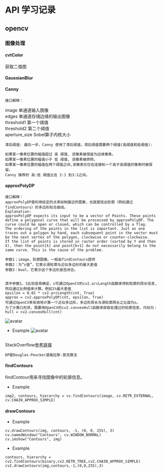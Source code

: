 # API 学习记录

## opencv

### 图像处理

#### cvtColor
获取二值图


#### GaussianBlur


#### Canny
```
接口解释：
```

image 单通道输入图像<br>
edges 单通道存储边缘的输出图像<br> 
threshold1 第一个阈值<br>
threshold2 第二个阈值<br>
aperture_size Sobel算子内核大小

```
滞后阈值: 最后一步，Canny 使用了滞后阈值，滞后阈值需要两个阈值(高阈值和低阈值):

如果某一像素位置的幅值超过 高 阈值, 该像素被保留为边缘像素。
如果某一像素位置的幅值小于 低 阈值, 该像素被排除。
如果某一像素位置的幅值在两个阈值之间,该像素仅仅在连接到一个高于高阈值的像素时被保留。
Canny 推荐的 高:低 阈值比在 2:1 到3:1之间。
```

#### approxPolyDP

```
接口解释：
approxPolyDP是利用给定的点来绘制接近的图案，也就是找出轮廓（例如通过findContours）的多边形拟合曲线。
Explanation:
approxPolyDP expects its input to be a vector of Points. These points define a polygonal curve that will be processed by approxPolyDP. The curve could be open or closed, which can be controlled by a flag.
The ordering of the points in the list is important. Just as one traces out a polygon by hand, each subsequent point in the vector must be the next vertex of the polygon, clockwise or counter-clockwise.
If the list of points is stored in raster order (sorted by Y and then X), then the point[k] and point[k+1] do not necessarily belong to the same curve. This is the cause of the problem.

参数1；image，轮廓图像。一般由findContours提供
参数2：为“ε值”，它表示源轮廓与近似多边形的最大差值
参数3：bool，它表示这个多边形是否闭合。


其中参数1、3比较容易确定，ε可通过OpenCV的cv2.arcLength函数来得到轮廓的周长信息,然后通过比例值来计算。例如1%最大差值
epsilon = 0.01 * cv2.arcLength(cnt, True)
approx = cv2.approxPolyDP(cnt, epsilon, True)
可通过OpenCV来有效地计算一个近似多边形，多边形周长与源轮廓周长之比就为ε。
为了计算凸形状，需要用OpenCV的cv2.convexHull函数来获取处理过的轮廓信息，代码为：
hull = cv2.convexHull(cnt)
```
![avatar][1]

* Example 
![avatar][2]

```

```


StackOverflow[参考链接](https://stackoverflow.com/questions/22132510/opencv-approxpolydp-for-edge-maps-not-contours)
```
DP是Douglas-Peucker道格拉斯-普克算法
```


#### findContours

findContour用来寻找图像中的轮廓信息。

* Example
```
img2, contours, hierarchy = cv.findContours(image, cv.RETR_EXTERNAL, cv.CHAIN_APPROX_SIMPLE)
```


#### drawContours
* Example
```
cv.drawContours(img, contours, -1, (0, 0, 255), 3)
cv.namedWindow("Contours", cv.WINDOW_NORMAL)
cv.imshow("Contours", img)
```

* Example

```
contours, hierarchy = cv2.findContours(binary,cv2.RETR_TREE,cv2.CHAIN_APPROX_SIMPLE)
cv2.drawContours(img,contours,-1,(0,0,255),3)
```







### 

[1]: https://images2015.cnblogs.com/blog/1166560/201705/1166560-20170521114407322-795394019.png
[2]: https://i.stack.imgur.com/rjO38.png

